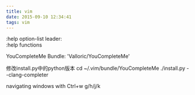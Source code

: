```yaml
---
title: vim
date: 2015-09-10 12:34:41
tags: vim
---
```

:help option-list
leader: \
:help functions

YouCompleteMe
Bundle: 'Valloric/YouCompleteMe'

修改install.py中的python版本
cd ~/.vim/bundle/YouCompleteMe
./install.py --clang-completer

navigating windows with Ctrl+w g/h/j/k
